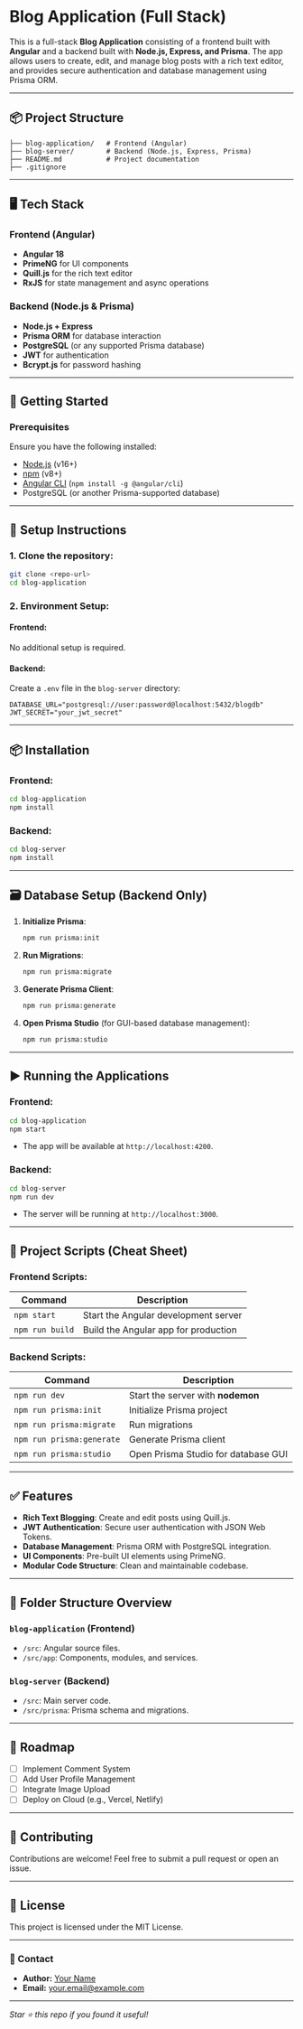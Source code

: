 # Blog Application (Full Stack)

This is a full-stack **Blog Application** consisting of a frontend built with **Angular** and a backend built with **Node.js, Express, and Prisma**. The app allows users to create, edit, and manage blog posts with a rich text editor, and provides secure authentication and database management using Prisma ORM.

---

## 📦 Project Structure

```plaintext
├── blog-application/   # Frontend (Angular)
├── blog-server/        # Backend (Node.js, Express, Prisma)
├── README.md           # Project documentation
├── .gitignore
```

---

## 🖥️ Tech Stack

### Frontend (Angular)
- **Angular 18**
- **PrimeNG** for UI components
- **Quill.js** for the rich text editor
- **RxJS** for state management and async operations

### Backend (Node.js & Prisma)
- **Node.js + Express**
- **Prisma ORM** for database interaction
- **PostgreSQL** (or any supported Prisma database)
- **JWT** for authentication
- **Bcrypt.js** for password hashing

---

## 🚀 Getting Started

### Prerequisites
Ensure you have the following installed:
- [Node.js](https://nodejs.org/) (v16+)
- [npm](https://www.npmjs.com/) (v8+)
- [Angular CLI](https://angular.io/cli) (`npm install -g @angular/cli`)
- PostgreSQL (or another Prisma-supported database)

---

## 🔧 Setup Instructions

### 1. Clone the repository:
```bash
git clone <repo-url>
cd blog-application
```

### 2. Environment Setup:
#### Frontend:
No additional setup is required.

#### Backend:
Create a `.env` file in the `blog-server` directory:
```plaintext
DATABASE_URL="postgresql://user:password@localhost:5432/blogdb"
JWT_SECRET="your_jwt_secret"
```

---

## 📦 Installation

### Frontend:
```bash
cd blog-application
npm install
```

### Backend:
```bash
cd blog-server
npm install
```

---

## 🗃️ Database Setup (Backend Only)

1. **Initialize Prisma**:
   ```bash
   npm run prisma:init
   ```
2. **Run Migrations**:
   ```bash
   npm run prisma:migrate
   ```
3. **Generate Prisma Client**:
   ```bash
   npm run prisma:generate
   ```
4. **Open Prisma Studio** (for GUI-based database management):
   ```bash
   npm run prisma:studio
   ```

---

## ▶️ Running the Applications

### Frontend:
```bash
cd blog-application
npm start
```
- The app will be available at `http://localhost:4200`.

### Backend:
```bash
cd blog-server
npm run dev
```
- The server will be running at `http://localhost:3000`.

---

## 📂 Project Scripts (Cheat Sheet)

### **Frontend Scripts:**
| Command             | Description                         |
|---------------------|-------------------------------------|
| `npm start`        | Start the Angular development server|
| `npm run build`    | Build the Angular app for production|

### **Backend Scripts:**
| Command                   | Description                           |
|---------------------------|---------------------------------------|
| `npm run dev`             | Start the server with **nodemon**    |
| `npm run prisma:init`     | Initialize Prisma project            |
| `npm run prisma:migrate`  | Run migrations                       |
| `npm run prisma:generate` | Generate Prisma client               |
| `npm run prisma:studio`   | Open Prisma Studio for database GUI  |

---

## ✅ Features
- **Rich Text Blogging**: Create and edit posts using Quill.js.
- **JWT Authentication**: Secure user authentication with JSON Web Tokens.
- **Database Management**: Prisma ORM with PostgreSQL integration.
- **UI Components**: Pre-built UI elements using PrimeNG.
- **Modular Code Structure**: Clean and maintainable codebase.

---

## 📖 Folder Structure Overview

### `blog-application` (Frontend)
- `/src`: Angular source files.
- `/src/app`: Components, modules, and services.

### `blog-server` (Backend)
- `/src`: Main server code.
- `/src/prisma`: Prisma schema and migrations.

---

## 🎯 Roadmap
- [ ] Implement Comment System
- [ ] Add User Profile Management
- [ ] Integrate Image Upload
- [ ] Deploy on Cloud (e.g., Vercel, Netlify)

---

## 🤝 Contributing
Contributions are welcome! Feel free to submit a pull request or open an issue.

---

## 📄 License
This project is licensed under the MIT License.

---

### 📧 Contact
- **Author:** [Your Name](https://github.com/yourusername)
- **Email:** your.email@example.com

---

_Star ⭐ this repo if you found it useful!_
